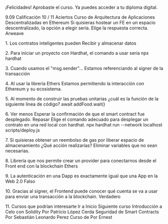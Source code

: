 ¡Felicidades!
Aprobaste el curso. Ya puedes acceder a tu diploma digital.

9\.09
Calificación
10 / 11
Aciertos
Curso de Arquitectura de Aplicaciones Descentralizadas en Ethereum
Si quisieras hostear un FE en un espacio descentralizado, la opción a elegir sería. Elige la
respuesta correcta.
Arweave

1\.
Los contratos inteligentes pueden
Recibir y almacenar datos

2\.
Para iniciar un proyecto con Hardhat, el comando a usar sería
npx hardhat

3\.
Cuando usamos el "msg.sender"...
Estamos referenciando al signer de la transacción

4\.
Al usar la librería Ethers
Estamos permitiendo la interacción con Ethereum y su ecosistema.

5\.
Al momento de construir las pruebas unitarias ¿cuál es la función de la siguiente línea de
código? await addFood.wait()

6\.
Ver menos
Esperar la confirmación de que el smart contract fue desplegado.
Repasar
Elige el comando adecuado para desplegar un contrato en una red local con hardhat.
npx hardhat run \-\-network localhost scripts/deploy.js

7\.
Si quisieras obtener un reembolso de gas por liberar espacio de almacenamiento ¿Qué acción
realizarías?
Eliminar variables que no sean necesarias.

8\.
Librería que nos permite crear un provider para conectarnos desde el Front end con la
blockchain
Ethers

9\.
La autenticación en una Dapp es exactamente igual que una App en la Web 
2\.0
Falso

10\.
Gracias al signer, el Frontend puede conocer qué cuenta se va a usar para enviar una
transacción a la blockchain.
Verdadero

11\.
Cursos que podrían interesarte
Ir a Inicio
Siguiente curso
Introducción a Celo con Solidity
Por Patricio López Cerda
Seguridad de Smart Contracts
Por Sebastián Leonardo Perez
Curso de 
Por Ernest
